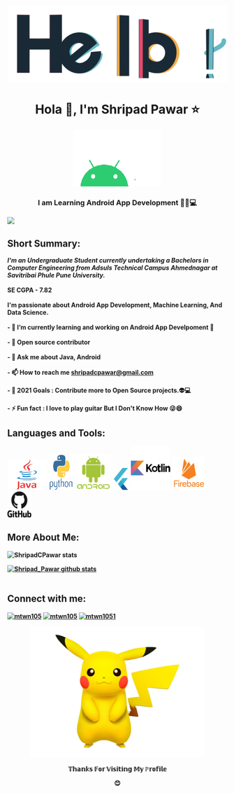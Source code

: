 <p align="center"> <img src="hello.gif" alt="hello" /> </p>
<h1 align="center">Hola 👋, I'm Shripad Pawar ⭐</h1>

<p align="center"> <img src="Hey.gif" alt="android"  /> </p>
<h3 align="center">I am Learning Android App Development 👦🏻💻</h3>

![](https://visitor-badge.glitch.me/badge?page_id=ShripadCPawar.ShripadCPawar)


## Short Summary:

<b><i>I'm an Undergraduate Student currently undertaking a Bachelors in Computer Engineering from Adsuls Technical Campus Ahmednagar at 
 Savitribai Phule Pune University. </i> <br/><b> <br>SE CGPA - 7.82 <br/>
<br/> <b>I'm passionate about <b>Android App Development, Machine Learning, And Data Science<b/>.
<br/>
<br> - 🌱 I’m currently learning and working on <b>Android App Develpoment 📲</br>
<br> - 📖 Open source contributor</br>
<br> - 💬 Ask me about **Java, Android**</br>
<br> - 📫 How to reach me **shripadcpawar@gmail.com**</br>
<br> - 🥅 2021 Goals : Contribute more to Open Source projects.👽💻</br>
<br> - ⚡ Fun fact : I love to play guitar But I Don't Know How 😜😄</br>
 



## Languages and Tools:


<img src="https://github.com/devicons/devicon/blob/master/icons/java/java-original-wordmark.svg" alt="java" width="90" height="70"/>
<img src="https://github.com/devicons/devicon/blob/master/icons/python/python-original-wordmark.svg" alt="python" width="60" height="80"/>
<img src="https://github.com/devicons/devicon/blob/master/icons/android/android-plain-wordmark.svg" alt="android" width="80" height="80">
<img src="https://github.com/devicons/devicon/blob/master/icons/flutter/flutter-original.svg" alt="flutter" width="40" height="50"/> 

<img src="https://github.com/devicons/devicon/blob/master/icons/kotlin/kotlin-original-wordmark.svg" alt="kotlin" width="90" height="100"/> 

<img src="https://github.com/devicons/devicon/blob/master/icons/firebase/firebase-plain-wordmark.svg" alt="firebase" width="75" height="75"/>  
<img src="https://github.com/devicons/devicon/blob/master/icons/github/github-original-wordmark.svg" alt="github" width="55" height="60"/> 






## More About Me:

<p><img align="center" src="https://github-readme-stats.vercel.app/api/top-langs/?username=ShripadCPawar&layout=compact&langs_count=8" alt="ShripadCPawar stats" /></p>

<a href="https://github.com/ShripadCPawar/github-readme-stats">
 
<img align="center" src="https://github-readme-stats.vercel.app/api?username=ShripadCPawar&show_icons=true&theme=radical&count_private=true" alt="Shripad_Pawar github stats" />
</a>
<br />
<br />


## Connect with me:

<p align="left">
<a href="https://www.linkedin.com/in/shripad-pawar-b95852192" target="blank"><img align="center" src="https://cdn.jsdelivr.net/npm/simple-icons@3.0.1/icons/linkedin.svg" alt="mtwn105" height="30" width="50" /></a>
<a href="https://twitter.com/ShripadCPawar" target="blank"><img align="center" src="https://cdn.jsdelivr.net/npm/simple-icons@3.0.1/icons/twitter.svg" alt="mtwn105" height="30" width="50" /></a>
<a href="https://www.instagram.com/shripad_chandrashekhar_pawar/" target="blank"><img align="center" src="https://cdn.jsdelivr.net/npm/simple-icons@3.0.1/icons/instagram.svg" alt="mtwn1051" height="30" width="50" /></a>
</p>


 <p align="center"> <img src="Pikachu.png" alt="pic" width="400" height="300"/> </p>


<p align="center">𝕋𝕙𝕒𝕟𝕜𝕤 𝔽𝕠𝕣 𝕍𝕚𝕤𝕚𝕥𝕚𝕟𝕘 𝕄𝕪 ℙ𝕣𝕠𝕗𝕚𝕝𝕖</p>
<p align="center">😊</p>
